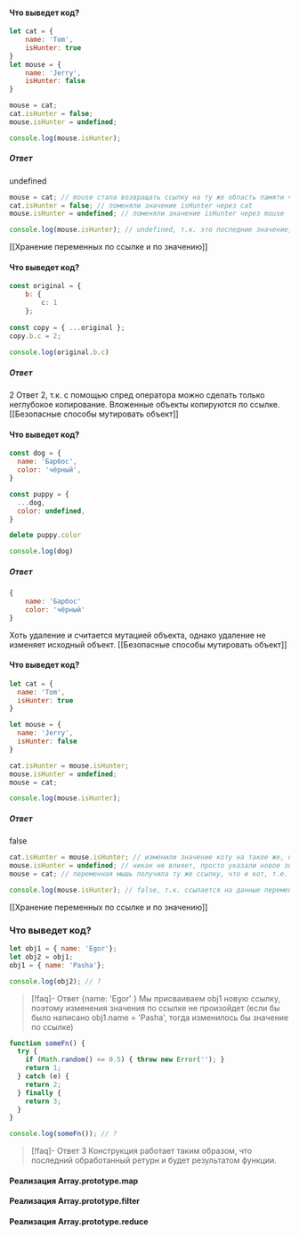 #### Что выведет код?
```js
let cat = { 
	name: 'Tom',
	isHunter: true
}
let mouse = {
	name: 'Jerry',
	isHunter: false
}

mouse = cat;
cat.isHunter = false;
mouse.isHunter = undefined;

console.log(mouse.isHunter);
```
##### Ответ
undefined
```js
mouse = cat; // mouse стала возвращать ссылку на ту же область памяти что и кот
cat.isHunter = false; // поменяли значение isHunter через cat
mouse.isHunter = undefined; // поменяли значение isHunter через mouse

console.log(mouse.isHunter); // undefined, т.к. это последние значение, что мы поменяли
```
[[Хранение переменных по ссылке и по значению]]

#### Что выведет код?
```js
const original = {
	b: {
		c: 1
	};
	
const copy = { ...original };
copy.b.c = 2;
	
console.log(original.b.c)
```
##### Ответ
2
Ответ 2, т.к. с помощью спред оператора можно сделать только неглубокое копирование. Вложенные объекты копируются по ссылке.
[[Безопасные способы мутировать объект]]

#### Что выведет код?
```js
const dog = {
  name: 'Барбос',
  color: 'чёрный',
}

const puppy = {
  ...dog,
  color: undefined,
}

delete puppy.color

console.log(dog)
```
##### Ответ
```js
{
	name: 'Барбос'
	color: 'чёрный'
}
```
Хоть удаление и считается мутацией объекта, однако удаление не изменяет исходный объект.
[[Безопасные способы мутировать объект]]
#### Что выведет код?
```js
let cat = {
  name: 'Tom',
  isHunter: true
}

let mouse = {
  name: 'Jerry',
  isHunter: false
}

cat.isHunter = mouse.isHunter;
mouse.isHunter = undefined;
mouse = cat;

console.log(mouse.isHunter);
```
##### Ответ
false
```js
cat.isHunter = mouse.isHunter; // изменили значение коту на такое же, как у мыши (false)
mouse.isHunter = undefined; // никак не влияет, просто указали новое значение для свойства isHunter у мыши
mouse = cat; // переменная мышь получила ту же ссылку, что и кот, т.е. стала ссылаться на данные кота

console.log(mouse.isHunter); // false, т.к. ссылается на данные переменной cat, а cat мы присвоили false нашим первым действием
```
[[Хранение переменных по ссылке и по значению]]

### Что выведет код?
```js
let obj1 = { name: 'Egor'};
let obj2 = obj1;
obj1 = { name: 'Pasha'};

console.log(obj2); // ?
```
>[!faq]- Ответ
>{name: 'Egor' }
>Мы присваиваем  obj1 новую ссылку, поэтому изменения значения по ссылке не произойдет (если бы было написано obj1.name = 'Pasha', тогда изменилось бы значение по ссылке)

```js
function someFn() {
  try {
    if (Math.random() <= 0.5) { throw new Error(''); }
    return 1;
  } catch (e) {
	return 2;
  } finally {
    return 3;
  }
}

console.log(someFn()); // ?
```
>[!faq]- Ответ
>3
>Конструкция работает таким образом, что последний обработанный ретурн и будет результатом функции.
#### Реализация Array.prototype.map

#### Реализация Array.prototype.filter

#### Реализация Array.prototype.reduce

